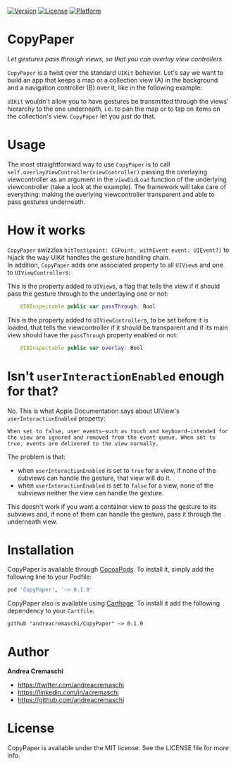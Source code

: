 [![Version](https://img.shields.io/cocoapods/v/CopyPaper.svg?style=flat)](http://cocoapods.org/pods/CopyPaper)
[![License](https://img.shields.io/cocoapods/l/CopyPaper.svg?style=flat)](http://cocoapods.org/pods/CopyPaper)
[![Platform](https://img.shields.io/cocoapods/p/CopyPaper.svg?style=flat)](http://cocoapods.org/pods/CopyPaper)

CopyPaper
========

_Let gestures pass through views, so that you can overlay view controllers_

`CopyPaper` is a twist over the standard `UIKit` behavior. 
Let's say we want to build an app that keeps a map or a collection view (A) in the background and a navigation controller (B) over it, like in the following example:



`UIKit` wouldn't allow you to have gestures be transmitted through the views' hierarchy to the one underneath, i.e. to pan the map or to tap on items on the collection's view. `CopyPaper` let you just do that.

Usage
============

The most straightforward way to use `CopyPaper` is to call `self.overlayViewController(viewController)` passing the overlaying viewcontroller as an argument in the `viewDidLoad` function of the underlying viewcontroller (take a look at the example). The framework will take care of everything: making the overlying viewcontroller transparent and able to pass gestures underneath.


How it works
============

`CopyPaper` swizzles `hitTest(point: CGPoint, withEvent event: UIEvent?)` to hijack the way UIKit handles the gesture handling chain.  
In addition, `CopyPaper` adds one associated property to all `UIView`s and one to `UIViewController`s:
 
This is the property added to `UIView`s, a flag that tells the view if it should pass the gesture through to the underlaying one or not:

```swift
    @IBInspectable public var passThrough: Bool
```

This is the property added to `UIViewController`s, to be set before it is loaded, that tells the viewcontroller if it should be transparent and if its main view should have the `passThrough` property enabled or not:

```swift
    @IBInspectable public var overlay: Bool 
```

# Isn't `userInteractionEnabled` enough for that?

No. This is what Apple Documentation says about UIView's `userInteractionEnabled` property:

```When set to false, user events—such as touch and keyboard—intended for the view are ignored and removed from the event queue. When set to true, events are delivered to the view normally.```

The problem is that:

- when `userInteractionEnabled` is set to `true` for a view, if none of the subviews can handle the gesture, that view will do it.
- when `userInteractionEnabled` is set to `false` for a view, none of the subviews neither the view can handle the gesture.

This doesn't work if you want a container view to pass the gesture to its subviews and, if none of them can handle the gesture, pass it through the underneath view.

Installation
============

CopyPaper is available through [CocoaPods](http://cocoapods.org). To install
it, simply add the following line to your Podfile:

```ruby
pod 'CopyPaper', '~> 0.1.0'
```

CopyPaper also is available using [Carthage](https://github.com/Carthage/Carthage). To install it add the following dependency to your `Cartfile`:

```
github "andreacremaschi/CopyPaper" ~> 0.1.0
```

Author
======
**Andrea Cremaschi**

* <https://twitter.com/andreacremaschi>
* <https://linkedin.com/in/acremaschi>
* <https://github.com/andreacremaschi>

License
=======

CopyPaper is available under the MIT license. See the LICENSE file for more info.